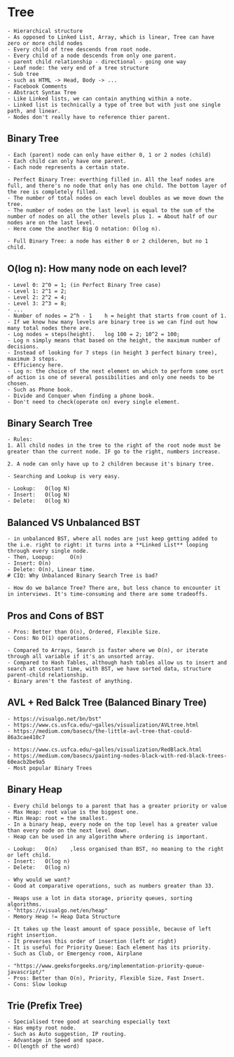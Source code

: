# Tree

    - Hierarchical structure
    - As opposed to Linked List, Array, which is linear, Tree can have zero or more child nodes
    - Every child of tree descends from root node.
    - Every child of a node descends from only one parent.
    - parent child relationship - directional - going one way
    - Leaf node: the very end of a tree structure
    - Sub tree
    - such as HTML -> Head, Body -> ...
    - Facebook Comments
    - Abstract Syntax Tree
    - Like Linked lists, we can contain anything within a note.
    - Linked list is technically a type of tree but with just one single path, and linear.
    - Nodes don't really have to reference thier parent.

## Binary Tree

    - Each (parent) node can only have either 0, 1 or 2 nodes (child)
    - Each child can only have one parent.
    - Each node represents a certain state.

    - Perfect Binary Tree: everthing filled in. All the leaf nodes are full, and there's no node that only has one child. The bottom layer of the ree is completely filled.
    - The number of total nodes on each level doubles as we move down the tree.
    - The number of nodes on the last level is equal to the sum of the number of nodes on all the other levels plus 1. = About half of our nodes are on the last level.
    - Here come the another Big O notation: O(log n).

    - Full Binary Tree: a node has either 0 or 2 childeren, but no 1 child.

## O(log n): How many node on each level?

    - Level 0: 2^0 = 1; (in Perfect Binary Tree case)
    - Level 1: 2^1 = 2;
    - Level 2: 2^2 = 4;
    - Level 3: 2^3 = 8;
    - ...
    - Number of nodes = 2^h - 1    h = height that starts from count of 1.
    - If we know how many levels are binary tree is we can find out how many total nodes there are.
    - Log nodes = steps(height).   log 100 = 2; 10^2 = 100;
    - Log n simply means that based on the height, the maximum number of decisions.
    - Instead of looking for 7 steps (in height 3 perfect binary tree), maximum 3 steps.
    - Efficiency here.
    - Log n: the choice of the next element on which to perform some osrt of action is one of several possibilities and only one needs to be chosen.
    - Such as Phone book.
    - Divide and Conquer when finding a phone book.
    - Don't need to check(operate on) every single element.

## Binary Search Tree

    - Rules:
    1. All child nodes in the tree to the right of the root node must be greater than the current node. IF go to the right, numbers increase.

    2. A node can only have up to 2 children because it's binary tree.

    - Searching and Lookup is very easy.

    - Lookup:   O(log N)
    - Insert:   O(log N)
    - Delete:   O(log N)

## Balanced VS Unbalanced BST

    - in unbalanced BST, where all nodes are just keep getting added to the i.e. right to right: it turns into a **Linked List** looping through every single node.
    - Then, Loopup:     O(n)
    - Insert: O(n)
    - Delete: O(n), Linear time.
    # CIQ: Why Unbalanced Binary Search Tree is bad?

    - How do we balance Tree? There are, but less chance to encounter it in interviews. It's time-consuming and there are some tradeoffs.

## Pros and Cons of BST

    - Pros: Better than O(n), Ordered, Flexible Size.
    - Cons: No O(1) operations.

    - Compared to Arrays, Search is faster where we O(n), or iterate through all variable if it's an unsorted array.
    - Compared to Hash Tables, although hash tables allow us to insert and search at constant time, with BST, we have sorted data, structure parent-child relationship.
    - Binary aren't the fastest of anything.

## AVL + Red Balck Tree (Balanced Binary Tree)

    - https://visualgo.net/bn/bst"
    - https://www.cs.usfca.edu/~galles/visualization/AVLtree.html
    - https://medium.com/basecs/the-little-avl-tree-that-could-86a3cae410c7

    - https://www.cs.usfca.edu/~galles/visualization/RedBlack.html
    - https://medium.com/basecs/painting-nodes-black-with-red-black-trees-60eacb2be9a5
    - Most popular Binary Trees

## Binary Heap

    - Every child belongs to a parent that has a greater priority or value
    - Max Heap: root value is the biggest one.
    - Min Heap: root = the smallest.
    - In a binary heap, every node on the top level has a greater value than every node on the next level down.
    - Heap can be used in any algorithm where ordering is important.

    - Lookup:   O(n)    ,less organised than BST, no meaning to the right or left child.
    - Insert:   O(log n)
    - Delete:   O(log n)

    - Why would we want?
    - Good at comparative operations, such as numbers greater than 33.

    - Heaps use a lot in data storage, priority queues, sorting algorithms.
    - "https://visualgo.net/en/heap"
    - Memory Heap != Heap Data Structure

    - It takes up the least amount of space possible, because of left right insertion.
    - It preverses this order of insertion (left or right)
    - It is useful for Priority Queue: Each element has its priority.
    - Such as Club, or Emergency room, Airplane

    - "https://www.geeksforgeeks.org/implementation-priority-queue-javascript/"
    - Pros: Better than O(n), Priority, Flexible Size, Fast Insert.
    - Cons: Slow lookup

## Trie (Prefix Tree)

    - Specialised tree good at searching especially text
    - Has empty root node.
    - Such as Auto suggestion, IP routing.
    - Advantage in Speed and space.
    - O(length of the word)
